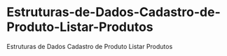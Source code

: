 # Estruturas-de-Dados-Cadastro-de-Produto-Listar-Produtos
Estruturas de Dados Cadastro de Produto Listar Produtos
